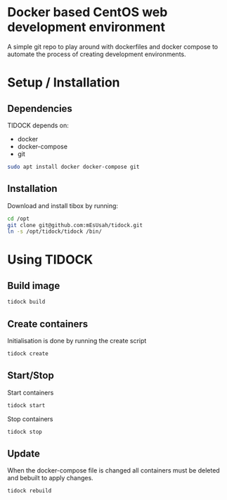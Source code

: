 # Docker based CentOS web development environment #
A simple git repo to play around with dockerfiles and docker compose to automate the process of creating development environments.

# Setup / Installation #
## Dependencies ##
TIDOCK depends on:
* docker
* docker-compose
* git

```bash
sudo apt install docker docker-compose git
```

## Installation ##
Download and install tibox by running:
```bash
cd /opt
git clone git@github.com:mEsUsah/tidock.git
ln -s /opt/tidock/tidock /bin/
```

# Using TIDOCK #
## Build image ##
```bash
tidock build
```

## Create containers ##
Initialisation is done by running the create script
```bash
tidock create
```

## Start/Stop ##
Start containers

```bash
tidock start
```
Stop containers

```bash
tidock stop
```

## Update ##
When the docker-compose file is changed all containers must be deleted and bebuilt to apply changes.

```bash
tidock rebuild
```
